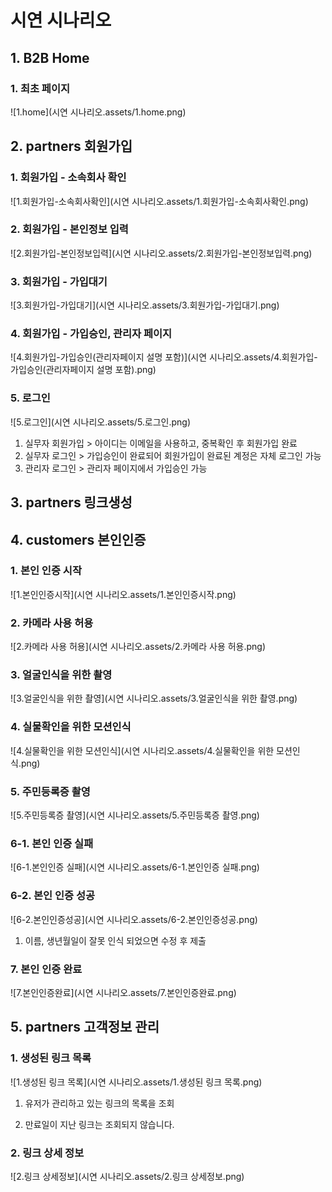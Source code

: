 # 시연 시나리오



## 1. B2B Home

### 1. 최초 페이지

![1.home](시연 시나리오.assets/1.home.png)



## 2. partners 회원가입

### 1. 회원가입 - 소속회사 확인

![1.회원가입-소속회사확인](시연 시나리오.assets/1.회원가입-소속회사확인.png)

### 2. 회원가입 - 본인정보 입력

![2.회원가입-본인정보입력](시연 시나리오.assets/2.회원가입-본인정보입력.png)

### 3. 회원가입 - 가입대기

![3.회원가입-가입대기](시연 시나리오.assets/3.회원가입-가입대기.png)

### 4. 회원가입 - 가입승인, 관리자 페이지

![4.회원가입-가입승인(관리자페이지 설명 포함)](시연 시나리오.assets/4.회원가입-가입승인(관리자페이지 설명 포함).png)

### 5. 로그인

![5.로그인](시연 시나리오.assets/5.로그인.png)

1. 실무자 회원가입 > 아이디는 이메일을 사용하고, 중복확인 후 회원가입 완료
2. 실무자 로그인 > 가입승인이 완료되어 회원가입이 완료된 계정은 자체 로그인 가능 
3. 관리자 로그인 > 관리자 페이지에서 가입승인 가능

## 3. partners 링크생성







## 4. customers 본인인증

### 1. 본인 인증 시작

![1.본인인증시작](시연 시나리오.assets/1.본인인증시작.png)



### 2. 카메라 사용 허용

![2.카메라 사용 허용](시연 시나리오.assets/2.카메라 사용 허용.png)



### 3. 얼굴인식을 위한 촬영

![3.얼굴인식을 위한 촬영](시연 시나리오.assets/3.얼굴인식을 위한 촬영.png)



### 4. 실물확인을 위한 모션인식

![4.실물확인을 위한 모션인식](시연 시나리오.assets/4.실물확인을 위한 모션인식.png)



### 5. 주민등록증 촬영

![5.주민등록증 촬영](시연 시나리오.assets/5.주민등록증 촬영.png)



### 6-1. 본인 인증 실패

![6-1.본인인증 실패](시연 시나리오.assets/6-1.본인인증 실패.png)



### 6-2. 본인 인증 성공

![6-2.본인인증성공](시연 시나리오.assets/6-2.본인인증성공.png)

1. 이름, 생년월일이 잘못 인식 되었으면 수정 후 제출



### 7. 본인 인증 완료

![7.본인인증완료](시연 시나리오.assets/7.본인인증완료.png)





## 5. partners 고객정보 관리

### 1. 생성된 링크 목록

![1.생성된 링크 목록](시연 시나리오.assets/1.생성된 링크 목록.png)



1. 유저가 관리하고 있는 링크의 목록을 조회

2. 만료일이 지난 링크는 조회되지 않습니다.



### 2. 링크 상세 정보

![2.링크 상세정보](시연 시나리오.assets/2.링크 상세정보.png)

